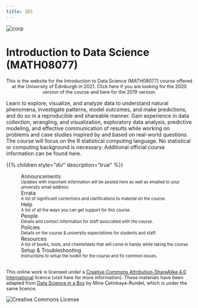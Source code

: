 ```yaml
---
title: IDS
---
```


![corp](/images/UoE_Logo.png)

# Introduction to Data Science <br>(MATH08077)

<p style="font-size:90%; text-align: center">
  This is the website for the Introduction to Data Science (MATH08077) course offered at the University of Edinburgh in 2021. Click <a id="ids2020">here</a> if you are looking for the 2020 version of the course and <a id="ids2019">here</a> for the 2019 version.</p>

Learn to explore, visualize, and analyze data to understand natural phenomena, investigate patterns, model outcomes, and make predictions, and do so in a reproducible and shareable manner. Gain experience in data collection, wrangling, and visualization, exploratory data analysis, predictive modeling, and effective communication of results while working on problems and case studies inspired by and based on real-world questions. The course will focus on the R statistical computing language. No statistical or computing background is necessary. Additional official course information can be found <a id="drps">here</a>.

{{% children style="div" description="true" %}}

<div style="margin-left: 40px;">
  <a id="announcements">Announcements</a>
  <dt style= "font-size: 0.8em;">Updates with important information will be posted here as well as emailed to your university email address.</dt>
</div>
<div style="margin-left: 40px;">
  <a id="errata">Errata</a>
  <dt style= "font-size: 0.8em;">A list of significant corrections and clarifications to material on the course.</dt>
</div>
<div style="margin-left: 40px;">
  <a id="help">Help</a>
  <dt style= "font-size: 0.8em;">A list of all the ways you can get support for this course.</dt>
</div>
<div style="margin-left: 40px;">
  <a id="people">People</a>
  <dt style= "font-size: 0.8em;">Details and contact information for staff associated with the course.</dt>
</div>
<div style="margin-left: 40px;">
  <a id="policies">Policies</a>
  <dt style= "font-size: 0.8em;">Details on the course & university expectations for students and staff.</dt>
</div>
<div style="margin-left: 40px;">
  <a id="resources">Resources</a>
  <dt style= "font-size: 0.8em;">A list of books, tools, and cheetsheets that will come in handy while taking the course.</dt>
</div>
<div style="margin-left: 40px;">
  <a id="troubleshoot">Setup & Troubleshooting</a>
  <dt style= "font-size: 0.8em;">Instructions to setup the toolkit for the course and fix common issues.</dt>
</div>
<!-- <div style="margin-left: 40px;">
  <a id="tags">Tags</a>
  <dt style= "font-size: 0.8em;">Keywords to aid navigation of the course website.</dt>
</div>
-->
<br>

<p style="font-size:90%">
This online work is licensed under a <a rel="license" href="https://creativecommons.org/licenses/by-sa/4.0/">Creative Commons Attribution-ShareAlike 4.0 International</a> licence (visit <a id="licence">here</a> for more information). These materials have been adapted from <a href="https://datasciencebox.org/">Data Science in a Box</a> by Mine Çetinkaya-Rundel, which is under the same licence.
</p>
<img src="https://licensebuttons.net/l/by-sa/4.0/88x31.png" alt="Creative Commons License" style="border-width:0"/></a> 